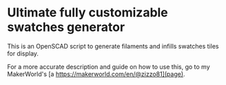 # Ultimate fully customizable swatches generator

This is an OpenSCAD script to generate filaments and infills swatches tiles for display.

For a more accurate description and guide on how to use this, go to my MakerWorld's [a https://makerworld.com/en/@zizzo81](page).